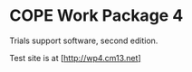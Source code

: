 # COPE Work Package 4

Trials support software, second edition.

Test site is at [http://wp4.cm13.net]
